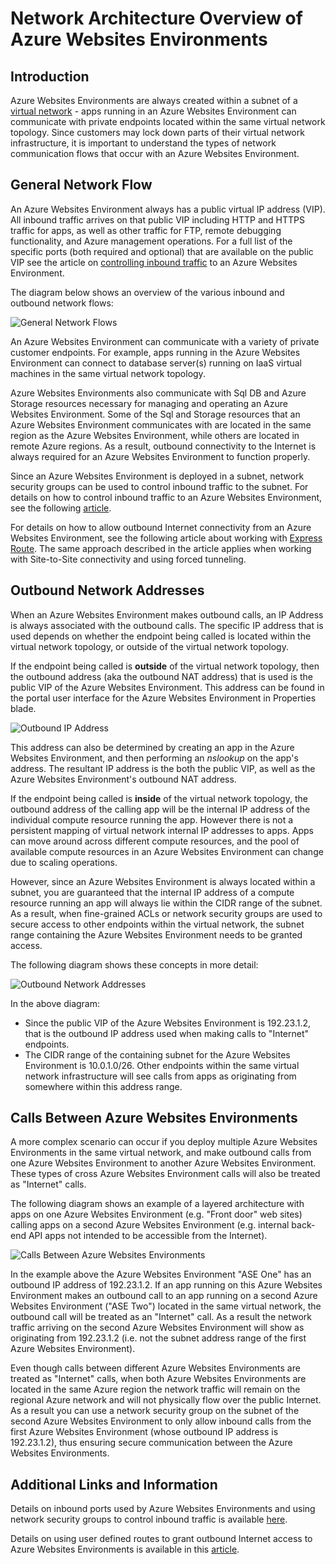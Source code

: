 <!-- not suitable for Mooncake -->

<properties 
	pageTitle="Network Architecture Overview of Azure Websites Environments" 
	description="Architectural overview of network topology ofAzure Websites Environments." 
	services="app-service" 
	documentationCenter="" 
	authors="stefsch" 
	manager="wpickett" 
	editor=""/>

<tags
	ms.service="app-service"
	ms.date="10/01/2015"
	wacn.date=""/>	

# Network Architecture Overview of Azure Websites Environments

## Introduction ##
Azure Websites Environments are always created within a subnet of a [virtual network][virtualnetwork] - apps running in an Azure Websites Environment can communicate with private endpoints located within the same virtual network topology.  Since customers may lock down parts of their virtual network infrastructure, it is important to understand the types of network communication flows that occur with an Azure Websites Environment.

## General Network Flow ##
 
An Azure Websites Environment always has a public virtual IP address (VIP).  All inbound traffic arrives on that public VIP including HTTP and HTTPS traffic for apps, as well as other traffic for FTP, remote debugging functionality, and Azure management operations.  For a full list of the specific ports (both required and optional) that are available on the public VIP see the article on [controlling inbound traffic][controllinginboundtraffic] to an Azure Websites Environment. 

The diagram below shows an overview of the various inbound and outbound network flows:

![General Network Flows][GeneralNetworkFlows]

An Azure Websites Environment can communicate with a variety of private customer endpoints.  For example, apps running in the Azure Websites Environment can connect to database server(s) running on IaaS virtual machines in the same virtual network topology.  

Azure Websites Environments also communicate with Sql DB and Azure Storage resources necessary for managing and operating an Azure Websites Environment.  Some of the Sql and Storage resources that an Azure Websites Environment communicates with are located in the same region as the Azure Websites Environment, while others are located in remote Azure regions.  As a result, outbound connectivity to the Internet is always required for an Azure Websites Environment to function properly. 

Since an Azure Websites Environment is deployed in a subnet, network security groups can be used to control inbound traffic to the subnet.  For details on how to control inbound traffic to an Azure Websites Environment, see the following [article][controllinginboundtraffic].

For details on how to allow outbound Internet connectivity from an Azure Websites Environment, see the following article about working with [Express Route][ExpressRoute].  The same approach described in the article applies when working with Site-to-Site connectivity and using forced tunneling.

## Outbound Network Addresses ##
When an Azure Websites Environment makes outbound calls, an IP Address is always associated with the outbound calls.  The specific IP address that is used depends on whether the endpoint being called is located within the virtual network topology, or outside of the virtual network topology.

If the endpoint being called is **outside** of the virtual network topology, then the outbound address (aka the outbound NAT address) that is used is the public VIP of the Azure Websites Environment.  This address can be found in the portal user interface for the Azure Websites Environment in Properties blade.
 
![Outbound IP Address][OutboundIPAddress]

This address can also be determined by creating an app in the Azure Websites Environment, and then performing an *nslookup* on the app's address. The resultant IP address is the both the public VIP, as well as the Azure Websites Environment's outbound NAT address.

If the endpoint being called is **inside** of the virtual network topology, the outbound address of the calling app will be the internal IP address of the individual compute resource running the app.  However there is not a persistent mapping of virtual network internal IP addresses to apps.  Apps can move around across different compute resources, and the pool of available compute resources in an Azure Websites Environment can change due to scaling operations.

However, since an Azure Websites Environment is always located within a subnet, you are guaranteed that the internal IP address of a compute resource running an app will always lie within the CIDR range of the subnet.  As a result, when fine-grained ACLs or network security groups are used to secure access to other endpoints within the virtual network, the subnet range containing the Azure Websites Environment needs to be granted access.

The following diagram shows these concepts in more detail:

![Outbound Network Addresses][OutboundNetworkAddresses]

In the above diagram:

- Since the public VIP of the Azure Websites Environment is 192.23.1.2, that is the outbound IP address used when making calls to "Internet" endpoints.
- The CIDR range of the containing subnet for the Azure Websites Environment is 10.0.1.0/26.  Other endpoints within the same virtual network infrastructure will see calls from apps as originating from somewhere within this address range.

## Calls Between Azure Websites Environments ##
A more complex scenario can occur if you deploy multiple Azure Websites Environments in the same virtual network, and make outbound calls from one Azure Websites Environment to another Azure Websites Environment.  These types of cross Azure Websites Environment calls will also be treated as "Internet" calls.

The following diagram shows an example of a layered architecture with apps on one Azure Websites Environment (e.g. "Front door" web sites) calling apps on a second Azure Websites Environment (e.g. internal back-end API apps not intended to be accessible from the Internet). 

![Calls Between Azure Websites Environments][CallsBetweenAppServiceEnvironments] 

In the example above the Azure Websites Environment "ASE One" has an outbound IP address of 192.23.1.2.  If an app running on this Azure Websites Environment makes an outbound call to an app running on a second Azure Websites Environment ("ASE Two") located in the same virtual network, the outbound call will be treated as an "Internet" call.  As a result the network traffic arriving on the second Azure Websites Environment will show as originating from 192.23.1.2 (i.e. not the subnet address range of the first Azure Websites Environment).

Even though calls between different Azure Websites Environments are treated as "Internet" calls, when both Azure Websites Environments are located in the same Azure region the network traffic will remain on the regional Azure network and will not physically flow over the public Internet.  As a result you can use a network security group on the subnet of the second Azure Websites Environment to only allow inbound calls from the first Azure Websites Environment (whose outbound IP address is 192.23.1.2), thus ensuring secure communication between the Azure Websites Environments.

## Additional Links and Information ##
Details on inbound ports used by Azure Websites Environments and using network security groups to control inbound traffic is available [here][controllinginboundtraffic].

Details on using user defined routes to grant outbound Internet access to Azure Websites Environments is available in this [article][ExpressRoute]. 


<!-- LINKS -->
[virtualnetwork]: http://azure.microsoft.com/services/networking/
[controllinginboundtraffic]:  /documentation/articles/app-service-app-service-environment-control-inbound-traffic/
[ExpressRoute]:  /documentation/articles/app-service-app-service-environment-network-configuration-expressroute/

<!-- IMAGES -->
[GeneralNetworkFlows]: ./media/app-service-app-service-environment-network-architecture-overview/NetworkOverview-1.png
[OutboundIPAddress]: ./media/app-service-app-service-environment-network-architecture-overview/OutboundIPAddress-1.png
[OutboundNetworkAddresses]: ./media/app-service-app-service-environment-network-architecture-overview/OutboundNetworkAddresses-1.png
[CallsBetweenAppServiceEnvironments]: ./media/app-service-app-service-environment-network-architecture-overview/CallsBetweenEnvironments-1.png


